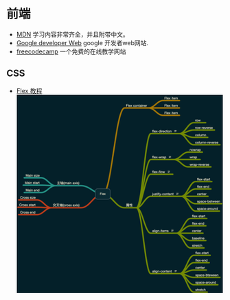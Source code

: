 # 前端
* [MDN](https://developer.mozilla.org/zh-CN/docs/Web/Tutorials)  学习内容非常齐全，并且附带中文。
* [Google developer Web](https://developers.google.com/web)  google 开发者web网站.
* [freecodecamp](https://www.freecodecamp.org/) 一个免费的在线教学网站

## CSS
*  [Flex 教程](https://css-tricks.com/snippets/css/a-guide-to-flexbox/)
 ![Flex](./Flex.png)

